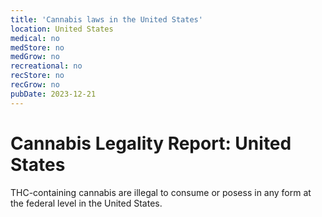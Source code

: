 ```yaml
---
title: 'Cannabis laws in the United States'
location: United States
medical: no
medStore: no
medGrow: no
recreational: no
recStore: no
recGrow: no
pubDate: 2023-12-21
---
```


# Cannabis Legality Report: United States

THC-containing cannabis are illegal to consume or posess in any form at the federal level in the United States.
